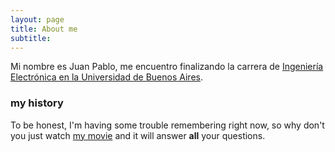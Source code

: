 ```yaml
---
layout: page
title: About me
subtitle: 
---
```


Mi nombre es Juan Pablo, me encuentro finalizando la carrera de  <a href="http://www.fi.uba.ar/es/node/201">Ingeniería Electrónica en la Universidad de Buenos Aires</a>.

### my history

To be honest, I'm having some trouble remembering right now, so why don't you just watch [my movie](http://en.wikipedia.org/wiki/The_Princess_Bride_%28film%29) and it will answer **all** your questions.
